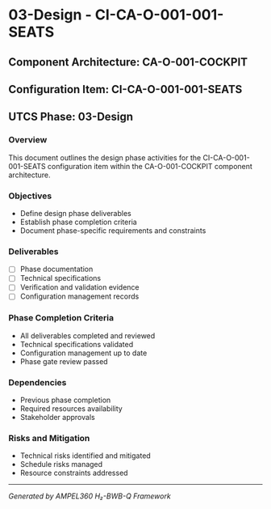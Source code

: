 # 03-Design - CI-CA-O-001-001-SEATS

## Component Architecture: CA-O-001-COCKPIT
## Configuration Item: CI-CA-O-001-001-SEATS
## UTCS Phase: 03-Design

### Overview
This document outlines the design phase activities for the CI-CA-O-001-001-SEATS configuration item within the CA-O-001-COCKPIT component architecture.

### Objectives
- Define design phase deliverables
- Establish phase completion criteria
- Document phase-specific requirements and constraints

### Deliverables
- [ ] Phase documentation
- [ ] Technical specifications
- [ ] Verification and validation evidence
- [ ] Configuration management records

### Phase Completion Criteria
- All deliverables completed and reviewed
- Technical specifications validated
- Configuration management up to date
- Phase gate review passed

### Dependencies
- Previous phase completion
- Required resources availability
- Stakeholder approvals

### Risks and Mitigation
- Technical risks identified and mitigated
- Schedule risks managed
- Resource constraints addressed

---
*Generated by AMPEL360 H₂-BWB-Q Framework*
